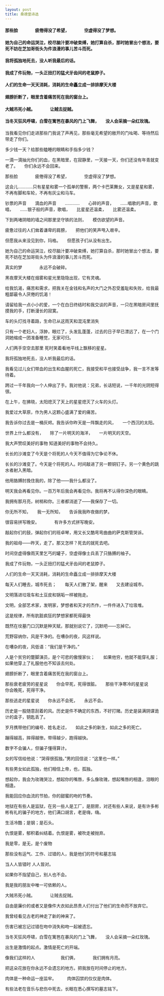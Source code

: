 ```yaml
---
layout: post
title: 桑德堡诗选
---
```

#### 那些脸　　　　疲倦得没了希望，　　　　空虚得没了梦想。
#### 她为自己的命运哭泣，绞尽脑汁要冲破束缚，她打算自杀，那时她冒出个想法，要死不妨在芝加哥街头为件浪漫的事儿苦斗而死。
#### 我将孤独地死去，没人听我最后的话。
#### 我成了件玩物，一头正扭打的猛犬牙齿间的老鼠脖子。
#### 人们的生命一天天消耗，消耗的生命矗立成一排排摩天大楼
#### 翅膀折断了，眼里含着痛苦死在我的窗台上。
#### 大贼吊死小贼。　　　　让贼去捉贼。
#### 当冬天狂风呼啸，白雪在篱笆在暴风的门上飞舞，　　没人会采摘一朵红玫瑰。
<!-- more -->
当我看见你们走进那些门我说了声再见，那些毫无希望的敞开的门吆喝、等待然后带走了你们。

多少钱一天？给那些瞌睡的眼睛和手指多少钱？

一滴一滴抽光你们的血，在黑暗里，在寂静里，一天接一天，你们还没有年青就变老了。　　你们永远不会回来。

那些脸　　　　疲倦得没了希望，　　　　空虚得没了梦想。

这会儿…………只有星星和雾一个孤单的警察，两个卡巴莱舞女，又是星星和雾，不再有脚和车轮，不再有灰尘和马车。

钞票的声音　　滴血的声音　　…………　　心碎的声音，　　……唱歌的声音，歌唱，　　……银子般的声音，歌唱，　　比星星还温柔，　　比雾还温柔。

下到两堵阴暗的墙之间那里坚守铁的法则，　　模仿欲望的声音。

疲惫过往的人们耸着谦卑的肩膀，　　把他们的笑声甩入艰辛。

但愿我从来没见到你，玛格。　　但愿孩子们从没有出生。

她为自己的命运哭泣，绞尽脑汁要冲破束缚，她打算自杀，那时她冒出个想法，要死不妨在芝加哥街头为件浪漫的事儿苦斗而死。

真实的梦　　　　永远不会破碎。

黑夜摩天大楼在烟雾和星光里隐隐出现，它有灵魂。

给我饥渴，痛苦和需求，把我关在金钱和名声的大门之外忍受羞耻和失败，给我最粗鄙最令人厌倦的饥渴！

请留给我一点小小的爱，一个在白日终结时和我交谈的声音，一只在黑暗房间里抚摸我的手，打断漫长的寂寞。

车的头灯找寻着路，生命已从这雨天和混沌里消失

只有一个老妇人，浮肿，眼烂了，头发乱蓬蓬，过去的日子早已漂远了，在一个门洞她缩成一团准备睡觉，无家可归。

人们两手空空去那里 死时笑着看地平线上飘移的星星。

我将孤独地死去，没人听我最后的话。

我看见过儿女们带血的出生和血腥的死亡，我接受和平也接受战争，我一言不发等待着。

跨过一千年我向一个人伸出了手。我对他说：兄弟，长话短说，一千年的光阴短得很。

在上午，在拂晓，太阳熄灭了天上的星星熄灭了火车的头灯。

我爱过大草原，作为男人这颗心盛满了爱的痛苦。

我告诉你过去是一桶灰烬。我告诉你昨天是一阵飘走的风，　　一个西沉的太阳。

世界上什么都没有，　　除了一片明天的海洋，　　一片明天的天空。

我大声赞叹美好的事物 知道美好的事物不会持久。

长长的沙滩变了今天是个将死的人今天不值得为它争论不休。

长长的沙滩变了。今天是个将死的人。时间敲进了另一颗铜钉子。另一个黄色的跳水者射入黑暗。

他用胳膊肘挽住我的，除了他——我什么都没了。

明天我会再看见你。一百万年后我会再看见你。我将再不认得你深色的眼睛。

我拥有那月亮，树梢和你。三者都消逝了——我保存了一切。

你无所不知，　　我一无所知，　　告诉我我昨夜做的梦。

很容易拼写晚安。　　　　有许多方式拼写晚安。

敲起你们的鼓，弹起你们的班卓琴，用又长又酷弯弯曲曲的萨克斯管哭诉。

我的祖母——昨天，走了。那又怎样？死去的就死去吧。

时间空虚得像雨天里乞丐的罐子，空虚得像士兵丢了只胳膊的袖子。

我成了件玩物，一头正扭打的猛犬牙齿间的老鼠脖子。

人们的生命一天天消耗，消耗的生命矗立成一排排摩天大楼

每天人们睡去，城市死去；　　每天人们散了架，醒来　　又去建设城市。

文明落进垃圾车和土豆皮和锅垢一样被拖走。

文明，全部艺术家，发明家，梦想者和天才的杰作，一件件进入了垃圾堆。

这是规律，所有肮脏疯狂的梦想家都死得最快

既然在坟墓门口沉默是种天赋，那就别说它了，沉默吧——忘掉它。

荒野容纳你，风是干净的。在嘈杂的夜，风这样说。

在嘈杂的夜，风低语：“我们是干净的。”

人是个贫穷的蹩脚演员，是个可悲的傲慢家伙；　　如果他穷，他就不能穿礼服；　　如果他穿上了礼服他也不知该去何处。

翅膀折断了，眼里含着痛苦死在我的窗台上。

那些衰老疲劳的星星说　　你会早死，死得很脏。　　那些干净寒冷的星星说　　你会晚死，死得干净。

那些逃走的星星说　　你永远不会死，　　永远不会。

历史是一股随意刮着的风。历史是件不确定的东西，不好打赌。历史是装满阴谋诡计的盒子，钥匙丢了。

岁月携带他们的编号、姓名走过，　　如此之多的新生，如此之多的死亡。

蹦得越高，摔得越惨。带得越少，跑得越快。

数字不会骗人，但骗子懂得算计。

女的写信给他说：“哭得很孤独。”男的回信说：“这里也一样。”

有些男女如此孤独，他们相信上帝，也，孤独。

想起你，我会为玫瑰哭泣，想起你的嘴唇，多么像玫瑰，想起嘴唇的相逢，泪眼的相逢。

我能回应你血流的节拍，你的甜蜜的吻的节奏。

地狱在有些人是监狱，在另一些人是工厂，是厨房，对还有些人来说，是有许多彬彬有礼的骗子的地方，他们满口胡言，老是嗨，嗨。

生活冷酷；是钢；是石头。

仇恨是雾，郁积着纠结着。仇恨是雾，被吹走被抛弃。

我是零，是无，是个废物

那些没有运气、工作、过错的人，我是他们的符号和墓志铭

当人人皆错时 人人皆对。

如果你不指望自己，别人也不会。

我是我的朋友中唯一可依赖的人。

大贼吊死小贼。　　　　让贼去捉贼。

自由是廉价的或者又是像件大衣如此昂贵人们付出了他们的生命而不放弃它。

我曾经看见古老的神走了新的神来了。

伤害已被忘记过错在吻中消失和吻一起被遗忘。

当冬天狂风呼啸，白雪在篱笆在暴风的门上飞舞，　　没人会采摘一朵红玫瑰。

出生是激情的起点。激情是死亡的开端。

像我们这样的人　　　　　　我们俩，　　　　我们拥有月亮。

把这朵花放在你永远不会遗忘的地方。把我放在时间停止的地方。

肉体是一种命运一座监牢。　　　肉体囚禁的仅仅是肉体。

有些法老在音乐与悲伤中死去，长眠在悉心撰写的墓志铭下。